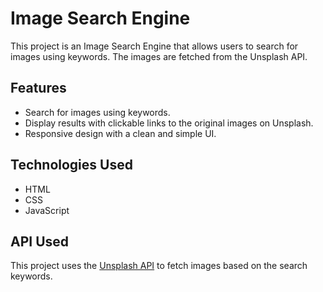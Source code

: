 # Image Search Engine

This project is an Image Search Engine that allows users to search for images using keywords. The images are fetched from the Unsplash API.

## Features

- Search for images using keywords.
- Display results with clickable links to the original images on Unsplash.
- Responsive design with a clean and simple UI.

## Technologies Used

- HTML
- CSS
- JavaScript

## API Used

This project uses the [Unsplash API](https://unsplash.com/developers) to fetch images based on the search keywords.
